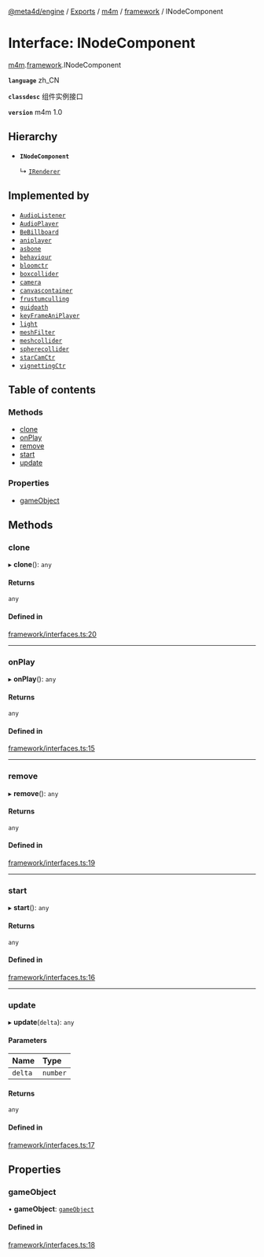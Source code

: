 [@meta4d/engine](../README.md) / [Exports](../modules.md) / [m4m](../modules/m4m.md) / [framework](../modules/m4m.framework.md) / INodeComponent

# Interface: INodeComponent

[m4m](../modules/m4m.md).[framework](../modules/m4m.framework.md).INodeComponent

**`language`** zh_CN

**`classdesc`**
组件实例接口

**`version`** m4m 1.0

## Hierarchy

- **`INodeComponent`**

  ↳ [`IRenderer`](m4m.framework.IRenderer.md)

## Implemented by

- [`AudioListener`](../classes/m4m.framework.AudioListener.md)
- [`AudioPlayer`](../classes/m4m.framework.AudioPlayer.md)
- [`BeBillboard`](../classes/m4m.framework.BeBillboard.md)
- [`aniplayer`](../classes/m4m.framework.aniplayer.md)
- [`asbone`](../classes/m4m.framework.asbone.md)
- [`behaviour`](../classes/m4m.framework.behaviour.md)
- [`bloomctr`](../classes/m4m.framework.bloomctr.md)
- [`boxcollider`](../classes/m4m.framework.boxcollider.md)
- [`camera`](../classes/m4m.framework.camera.md)
- [`canvascontainer`](../classes/m4m.framework.canvascontainer.md)
- [`frustumculling`](../classes/m4m.framework.frustumculling.md)
- [`guidpath`](../classes/m4m.framework.guidpath.md)
- [`keyFrameAniPlayer`](../classes/m4m.framework.keyFrameAniPlayer.md)
- [`light`](../classes/m4m.framework.light.md)
- [`meshFilter`](../classes/m4m.framework.meshFilter.md)
- [`meshcollider`](../classes/m4m.framework.meshcollider.md)
- [`spherecollider`](../classes/m4m.framework.spherecollider.md)
- [`starCamCtr`](../classes/m4m.framework.starCamCtr.md)
- [`vignettingCtr`](../classes/m4m.framework.vignettingCtr.md)

## Table of contents

### Methods

- [clone](m4m.framework.INodeComponent.md#clone)
- [onPlay](m4m.framework.INodeComponent.md#onplay)
- [remove](m4m.framework.INodeComponent.md#remove)
- [start](m4m.framework.INodeComponent.md#start)
- [update](m4m.framework.INodeComponent.md#update)

### Properties

- [gameObject](m4m.framework.INodeComponent.md#gameobject)

## Methods

### clone

▸ **clone**(): `any`

#### Returns

`any`

#### Defined in

[framework/interfaces.ts:20](https://github.com/meta4d-me/meta4d-engine/blob/cf6bfe6/src/framework/interfaces.ts#L20)

___

### onPlay

▸ **onPlay**(): `any`

#### Returns

`any`

#### Defined in

[framework/interfaces.ts:15](https://github.com/meta4d-me/meta4d-engine/blob/cf6bfe6/src/framework/interfaces.ts#L15)

___

### remove

▸ **remove**(): `any`

#### Returns

`any`

#### Defined in

[framework/interfaces.ts:19](https://github.com/meta4d-me/meta4d-engine/blob/cf6bfe6/src/framework/interfaces.ts#L19)

___

### start

▸ **start**(): `any`

#### Returns

`any`

#### Defined in

[framework/interfaces.ts:16](https://github.com/meta4d-me/meta4d-engine/blob/cf6bfe6/src/framework/interfaces.ts#L16)

___

### update

▸ **update**(`delta`): `any`

#### Parameters

| Name | Type |
| :------ | :------ |
| `delta` | `number` |

#### Returns

`any`

#### Defined in

[framework/interfaces.ts:17](https://github.com/meta4d-me/meta4d-engine/blob/cf6bfe6/src/framework/interfaces.ts#L17)

## Properties

### gameObject

• **gameObject**: [`gameObject`](../classes/m4m.framework.gameObject.md)

#### Defined in

[framework/interfaces.ts:18](https://github.com/meta4d-me/meta4d-engine/blob/cf6bfe6/src/framework/interfaces.ts#L18)
